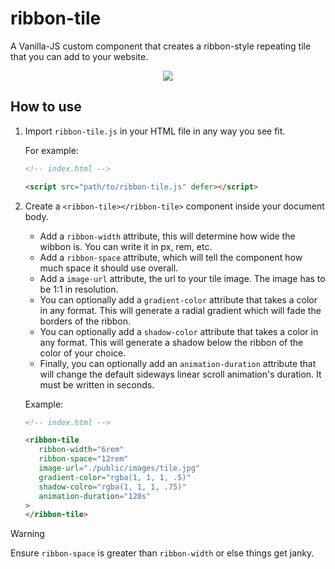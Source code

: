 # ribbon-tile

A Vanilla-JS custom component that creates a ribbon-style repeating tile that you can add to your website.

<center><img src="https://i.ibb.co/ks6L8YH1/ezgif-7a8e89a2accc17.gif"/></center>

## How to use

1. Import `ribbon-tile.js` in your HTML file in any way you see fit.
   
   For example:
   
   ```html
   <!-- index.html -->
   
   <script src="path/to/ribbon-tile.js" defer></script>
   ```
3. Create a `<ribbon-tile></ribbon-tile>` component inside your document body.
   * Add a `ribbon-width` attribute, this will determine how wide the wibbon is. You
   can write it in px, rem, etc.
   * Add a `ribbon-space` attribute, which will tell the component how much space it should use overall.
   * Add a `image-url` attribute, the url to your tile image. The image has to be 1:1 in resolution.
   * You can optionally add a `gradient-color` attribute that takes a color in any format. This will
   generate a radial gradient which will fade the borders of the ribbon.
   * You can optionally add a `shadow-color` attribute that takes a color in any format. This will
      generate a shadow below the ribbon of the color of your choice.
   * Finally, you can optionally add an `animation-duration` attribute that will change the default
   sideways linear scroll animation's duration. It must be written in seconds.

   Example:

   ```html
   <!-- index.html -->
   
   <ribbon-tile
      ribbon-width="6rem"
      ribbon-space="12rem"
      image-url="./public/images/tile.jpg"
      gradient-color="rgba(1, 1, 1, .5)"
      shadow-colro="rgba(1, 1, 1, .75)"
      animation-duration="120s"
   >
   </ribbon-tile>
   ```

> [!WARNING]
> Ensure `ribbon-space` is greater than `ribbon-width` or else things
> get janky.

   
